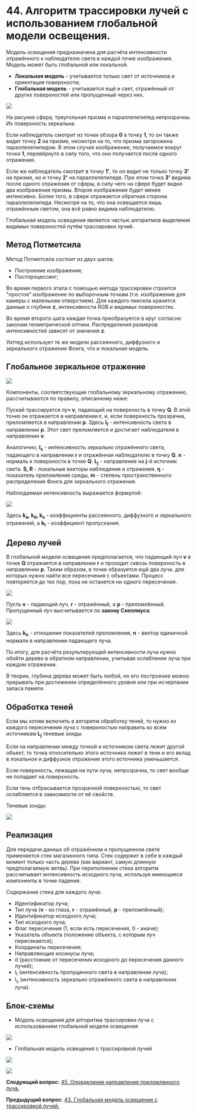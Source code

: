 # 44. Алгоритм трассировки лучей с использованием глобальной модели  освещения.

Модель освещения предназначена для расчёта интенсивности отражённого к наблюдателю света в каждой точке изображения. Модель может быть глобальной или локальной.

* **Локальная модель** - учитывается только свет от источников и ориентация поверхности;
* **Глобальная модель** - учитывается ещё и свет, отражённый от других поверхностей или пропущенный через них.

![](https://camo.githubusercontent.com/991ade966783fcc87a18e01971388f45b9b1c21d/68747470733a2f2f63646e2e646973636f72646170702e636f6d2f6174746163686d656e74732f3439343535313837343930393839363730342f3731393530393234393536363137393337382f756e6b6e6f776e2e706e67)

На рисунке сфера, треугольная призма и параллелепипед непрозрачны. Их поверхность зеркальна.

Если наблюдатель смотрит из точки обзора **0** в точку **1**, то он также видит точку **2** на призме, несмотря на то, что призма загорожена параллелепипедом. В этом случае изображение, получаемое вокруг точки **1**, перевёрнуто в силу того, что оно получается после одного отражения.

Если же наблюдатель смотрит в точку **1'**, то он видит не только точку **3'** на призме, но и точку **2'** на параллелепипеде. При этом точка **3'** видима после одного отражения от сферы, в силу чего на сфере будет видно два изображения призмы. Второе изображение будет менее интенсивно. Более того, в сфере отражается обратная сторона параллелепипеда. Несмотря на то, что она освещается лишь отражённым светом, она всё равно видима наблюдателю.

Глобальная модель освещения является частью алгоритмов выделения видимых поверхностей путём трассировки лучей.

## Метод Потметсила

Метод Потметсила состоит из двух шагов:
* Построение изображения;
* Постпроцессинг;

Во время первого этапа с помощью метода трассировки строится "простое" изображение по выборочным точкам (т.е. изображение для камеры с маленьким отверстием). Для каждого пиксела хранятся данные о глубине **z**, интенсивности RGB и видимых поверхностях.

Во время второго шага каждая точка преобразуется в круг согласно законам геометрической оптики. Распределения размеров интенсивностей зависят от значения **z**.

Уиттед использует те же модели рассеянного, диффузного и зеркального отражения Фонга, что и локальная модель.

## Глобальное зеркальное отражение

![](https://camo.githubusercontent.com/58c6b5dc09759a1a0b7dbf5dd01a8cbec05b64cc/68747470733a2f2f6d656469612e646973636f72646170702e6e65742f6174746163686d656e74732f3439343535313837343930393839363730342f3731393536383534373331393338323033362f756e6b6e6f776e2e706e67)

Компоненты, соответствующие глобальному зеркальному отражению, рассчитываются по правилу, описанному ниже:

Пускай трассируется луч **v**, падающий на поверхность в точку **Q**. В этой точке он отражается в направлении **r**, и, если поверхность прозрачна, преломляется в направлении **p**. Здесь **I<sub>t</sub>** - интенсивность света в направлении **p**. Этот свет преломляется и достигает наблюдателя в направлении **v**.

Аналогично, **I<sub>s</sub>** - интенсивность зеркально отражённого света, падающего в направлении **r** и отражённая наблюдателю в точку **Q**. **n** - нормаль к поверхности в точке **Q**. **L<sub>j</sub>** - направление на **j**-й источник света. **S, R** - локальные векторы наблюдения и отражения. **η** - показатель преломления среды, **m** - степень пространственного распределения Фонга для зеркального отражения.

Наблюдаемая интенсивность выражается формулой:

![](https://camo.githubusercontent.com/298510c0daac64d87fb94bf47c21722a6bb52d77/68747470733a2f2f6d656469612e646973636f72646170702e6e65742f6174746163686d656e74732f3439343535313837343930393839363730342f3731393537313133343731343038353337372f756e6b6e6f776e2e706e67)

Здесь **k<sub>a</sub>, k<sub>d</sub>, k<sub>s</sub>** - коэффициенты рассеянного, диффузного и зеркального отражений, а **k<sub>t</sub>** - коэффициент пропускания.

## Дерево лучей

В глобальной модели освещения предполагается, что падающий луч **v** в точке **Q** отражается в направлении **r** и проходит сквозь поверхность в направлении **p**. Таким образом, в точке образуется ещё два луча. для которых нужно найти все пересечения с объектами. Процесс повторяется до тех пор, пока не останется ни одного пересечения.

![](https://camo.githubusercontent.com/0ea4d5c2903463692e3b3020bb89fbe8238002fa/68747470733a2f2f6d656469612e646973636f72646170702e6e65742f6174746163686d656e74732f3439343535313837343930393839363730342f3731393538323432303639323633313536322f756e6b6e6f776e2e706e67)

Пусть **v** - падающий луч, **r** - отражённый, а **p** - преломлённый. Пропущенный луч высчитывается по **закону Снеллиуса**: 

![](https://camo.githubusercontent.com/f12a89e12b775e2e0de4cb56758c2467268b43da/68747470733a2f2f6d656469612e646973636f72646170702e6e65742f6174746163686d656e74732f3439343535313837343930393839363730342f3731393537373034383238303037323237322f756e6b6e6f776e2e706e67)

Здесь **k<sub>n</sub>** - отношение показателей преломления, **n** - вектор единичной нормали в направлении падающего луча.

По итогу, для расчёта результирующей интенсивности луча нужно обойти дерево в обратном направлении, учитывая ослабление луча при каждом отражении.

В теории, глубина дерева может быть любой, но его построение можно прерывать при достижении определённого уровня или при исчерпании запаса памяти.

## Обработка теней

Если мы хотим включить в алгоритм обработку теней, то нужно из каждого пересечения луча с поверхностью направить ко всем источникам **L<sub>j</sub>** теневые зонды.

Если на направлении между точкой и источником света лежит другой объект, то точка относительно этого источника лежит в тени и его вклад в локальное и диффузное отражение этого источника уменьшается.

Если поверхность, лежащая на пути луча, непрозрачна, то свет вообще не попадает на поверхность.

Если тень отбрасывается прозрачной поверхностью, то свет ослабляется в зависимости от её свойств.

Теневые зонды:

![]( https://camo.githubusercontent.com/1dd3e7dd115e3ebbbe1dd812af66ff38dd32966e/68747470733a2f2f63646e2e646973636f72646170702e636f6d2f6174746163686d656e74732f3439343535313837343930393839363730342f3731393538323332373335363738343635302f756e6b6e6f776e2e706e67)

## Реализация

Для передачи данных об отражённом и пропущенном свете применяется стек магазинного типа. Стек содержит в себе в каждый момент только часть дерева (как вариант, самую длинную предполагаемую ветвь). При переполнении стека алгоритм рассчитывает интенсивность исходного луча, используя имеющиеся компоненты в точке падения.

Содержание стека для каждого луча:
* Идентификатор луча;
* Тип луча (**v** - из глаза, **r** - отражённый, **p** - преломлённый);
* Идентификатор исходного луча;
* Тип исходного луча;
* Флаг пересечения (1, если есть пересечения, 0 - иначе);
* Указатель объекта (положение объекта, с которым луч пересекается);
* Координаты пересечения;
* Направляющие косинусы луча;
* d (расстояние от пересечения исходного до пересечения данного лучей);
* I<sub>t</sub> (интенсивность пропущенного света в направлении луча);
* I<sub>s</sub> (интенсивность зеркально отражённого света в направлении луча).

## Блок-схемы

* Модель освещения для алгоритма трассировки луча с использованием глобальной модели освещения

![](https://camo.githubusercontent.com/54b00de50b51b4778571384361d8a926b0fea0bb/68747470733a2f2f6d656469612e646973636f72646170702e6e65742f6174746163686d656e74732f3439343535313837343930393839363730342f3731393538353932373734373630303430342f756e6b6e6f776e2e706e67)

* Глобальная модель освещения с трассировкой лучей

![](https://camo.githubusercontent.com/fb12a47970b91c8034d5187f6c490e6ff1496f28/68747470733a2f2f6d656469612e646973636f72646170702e6e65742f6174746163686d656e74732f3439343535313837343930393839363730342f3731393538363631313633363939343132382f756e6b6e6f776e2e706e67)

![](https://camo.githubusercontent.com/31b76edabd0d58055969f81fefd6351410de19ec/68747470733a2f2f6d656469612e646973636f72646170702e6e65742f6174746163686d656e74732f3439343535313837343930393839363730342f3731393538363739383430353238383030372f756e6b6e6f776e2e706e67)

**Следующий вопрос:**  [45. Определение направления  преломленного луча.](./exam45)


**Предыдущий вопрос:**  [43. Глобальная модель освещения с трассировкой лучей.](./exam43)
